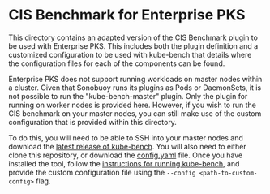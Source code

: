 # CIS Benchmark for Enterprise PKS

This directory contains an adapted version of the CIS Benchmark plugin to be used with Enterprise PKS.
This includes both the plugin definition and a customized configuration to be used with kube-bench that details where the configuration files for each of the components can be found.

Enterprise PKS does not support running workloads on master nodes within a cluster.
Given that Sonobuoy runs its plugins as Pods or DaemonSets, it is not possible to run the "kube-bench-master" plugin.
Only the plugin for running on worker nodes is provided here.
However, if you wish to run the CIS benchmark on your master nodes, you can still make use of the custom configuration that is provided within this directory.

To do this, you will need to be able to SSH into your master nodes and download the [latest release of kube-bench](https://github.com/aquasecurity/kube-bench/releases).
You will also need to either clone this repository, or download the [config.yaml](./config.yaml) file.
Once you have installed the tool, follow the [instructions for running kube-bench](https://github.com/aquasecurity/kube-bench#running-kube-bench), and provide the custom configuration file using the `--config <path-to-custom-config>` flag.
